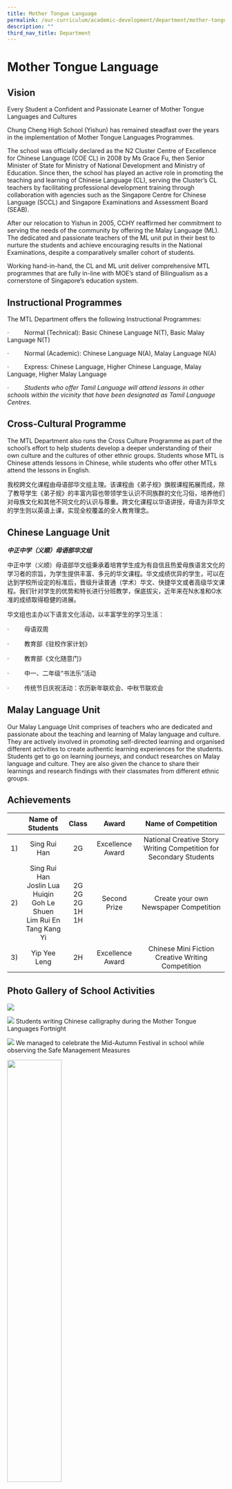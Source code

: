 ```yaml
---
title: Mother Tongue Language
permalink: /our-curriculum/academic-development/department/mother-tongue-language
description: ""
third_nav_title: Department
---
```

# **Mother Tongue Language**

## Vision

Every Student a Confident and Passionate Learner of Mother Tongue Languages and Cultures

Chung Cheng High School (Yishun) has remained steadfast over the years in the implementation of Mother Tongue Languages Programmes.  

The school was officially declared as the N2 Cluster Centre of Excellence for Chinese Language (COE CL) in 2008 by Ms Grace Fu, then Senior Minister of State for Ministry of National Development and Ministry of Education. Since then, the school has played an active role in promoting the teaching and learning of Chinese Language (CL), serving the Cluster’s CL teachers by facilitating professional development training through collaboration with agencies such as the Singapore Centre for Chinese Language (SCCL) and Singapore Examinations and Assessment Board (SEAB).

After our relocation to Yishun in 2005, CCHY reaffirmed her commitment to serving the needs of the community by offering the Malay Language (ML). The dedicated and passionate teachers of the ML unit put in their best to nurture the students and achieve encouraging results in the National Examinations, despite a comparatively smaller cohort of students.

Working hand-in-hand, the CL and ML unit deliver comprehensive MTL programmes that are fully in-line with MOE’s stand of Bilingualism as a cornerstone of Singapore’s education system.

## Instructional Programmes

The MTL Department offers the following Instructional Programmes:

·         Normal (Technical): Basic Chinese Language N(T), Basic Malay Language N(T)

·         Normal (Academic): Chinese Language N(A), Malay Language N(A)

·         Express: Chinese Language, Higher Chinese Language, Malay Language, Higher Malay Language

·         _Students who offer Tamil Language will attend lessons in other schools within the vicinity that have been designated as Tamil Language Centres._

## Cross-Cultural Programme

The MTL Department also runs the Cross Culture Programme as part of the school’s effort to help students develop a deeper understanding of their own culture and the cultures of other ethnic groups. Students whose MTL is Chinese attends lessons in Chinese, while students who offer other MTLs attend the lessons in English.

我校跨文化课程由母语部华文组主理。该课程由《弟子规》旗舰课程拓展而成，除了教导学生《弟子规》的丰富内容也带领学生认识不同族群的文化习俗，培养他们对母族文化和其他不同文化的认识与尊重。跨文化课程以华语讲授，母语为非华文的学生则以英语上课，实现全校覆盖的全人教育理念。

## Chinese Language Unit

**_中正中学（义顺）母语部华文组_**

中正中学（义顺）母语部华文组秉承着培育学生成为有自信且热爱母族语言文化的学习者的宗旨，为学生提供丰富、多元的华文课程。华文成绩优异的学生，可以在达到学校所设定的标准后，晋级升读普通（学术）华文、快捷华文或者高级华文课程。我们针对学生的优势和特长进行分班教学，保底拔尖，近年来在N水准和O水准的成绩取得稳健的进展。

华文组也主办以下语言文化活动，以丰富学生的学习生活：

·         母语双周

·         教育部《驻校作家计划》

·         教育部《文化随意门》

·         中一、二年级“书法乐”活动

·         传统节日庆祝活动：农历新年联欢会、中秋节联欢会

## Malay Language Unit

Our Malay Language Unit comprises of teachers who are dedicated and passionate about the teaching and learning of Malay language and culture. They are actively involved in promoting self-directed learning and organised different activities to create authentic learning experiences for the students. Students get to go on learning journeys, and conduct researches on Malay language and culture. They are also given the chance to share their learnings and research findings with their classmates from different ethnic groups.

## Achievements

|  	| Name of Students 	| Class 	| Award 	| Name of Competition 	|
|:---:	|:---:	|:---:	|:---:	|:---:	|
| 1) 	| Sing Rui Han 	| 2G 	| Excellence Award 	| National Creative Story Writing Competition for Secondary Students 	|
| 2) 	| Sing Rui Han<br>Joslin Lua Huiqin<br>Goh Le Shuen<br>Lim Rui En<br>Tang Kang Yi 	| 2G<br>2G<br>2G<br>1H<br>1H 	| Second Prize 	| Create your own Newspaper Competition 	|
| 3) 	| Yip Yee Leng 	| 2H 	| Excellence Award 	| Chinese Mini Fiction Creative Writing Competition 	|

## Photo Gallery of School Activities

![](/images/afa0b86b1_65561.jpeg)

![](/images/e83f3762d_65562.jpeg)
Students writing Chinese calligraphy during the Mother Tongue Languages Fortnight

![](/images/295d5544e_65563.jpeg)
We managed to celebrate the Mid-Autumn Festival in school while observing the Safe Management Measures

<img src="/images/pavilion.png" 
     style="width:50%">